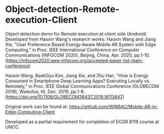 # Object-detection-Remote-execution-Client
 Object detection demo for Remote execution at client side (Android)
 Developed from Haoxin Wang's research works:
 Haoxin Wang and Jiang Xie, "User Preference Based Energy-Aware Mobile AR System with Edge Computing," in Proc. IEEE International Conference on Computer Communications (INFOCOM 2020), Beijing, China, Apr. 2020, pp.1-10. (https://infocom2020.ieee-infocom.org/accepted-paper-list-main-conference)
 
 Haoxin Wang, BaekGyu Kim, Jiang Xie, and Zhu Han, "How is Energy Consumed in Smartphone Deep Learning Apps? Executing Locally vs. Remotely," in Proc. IEEE Global Communications Conference (GLOBECOM 2019), Waikoloa, HI, Dec. 2019, pp.1-6. (https://doi.org/10.1109/GLOBECOM38437.2019.9013647)
 
 Original work can be found at: https://github.com/WINSAC/Mobile-AR-in-Edge-Computing-Client
 
 Developed as a partial requirement for completion of ECGR 8119 course at UNCC.
